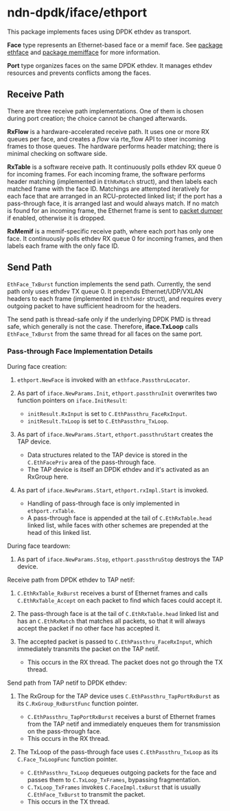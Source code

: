 # ndn-dpdk/iface/ethport

This package implements faces using DPDK ethdev as transport.

**Face** type represents an Ethernet-based face or a memif face.
See [package ethface](../ethface) and [package memifface](../memifface) for more information.

**Port** type organizes faces on the same DPDK ethdev.
It manages ethdev resources and prevents conflicts among the faces.

## Receive Path

There are three receive path implementations.
One of them is chosen during port creation; the choice cannot be changed afterwards.

**RxFlow** is a hardware-accelerated receive path.
It uses one or more RX queues per face, and creates a *flow* via rte\_flow API to steer incoming frames to those queues.
The hardware performs header matching; there is minimal checking on software side.

**RxTable** is a software receive path.
It continuously polls ethdev RX queue 0 for incoming frames.
For each incoming frame, the software performs header matching (implemented in `EthRxMatch` struct), and then labels each matched frame with the face ID.
Matchings are attempted iteratively for each face that are arranged in an RCU-protected linked list; if the port has a pass-through face, it is arranged last and would always match.
If no match is found for an incoming frame, the Ethernet frame is sent to [packet dumper](../../app/pdump) if enabled, otherwise it is dropped.

**RxMemif** is a memif-specific receive path, where each port has only one face.
It continuously polls ethdev RX queue 0 for incoming frames, and then labels each frame with the only face ID.

## Send Path

`EthFace_TxBurst` function implements the send path.
Currently, the send path only uses ethdev TX queue 0.
It prepends Ethernet/UDP/VXLAN headers to each frame (implemented in `EthTxHdr` struct), and requires every outgoing packet to have sufficient headroom for the headers.

The send path is thread-safe only if the underlying DPDK PMD is thread safe, which generally is not the case.
Therefore, **iface.TxLoop** calls `EthFace_TxBurst` from the same thread for all faces on the same port.

### Pass-through Face Implementation Details

During face creation:

1. `ethport.NewFace` is invoked with an `ethface.PassthruLocator`.

2. As part of `iface.NewParams.Init`, `ethport.passthruInit` overwrites two function pointers on `iface.InitResult`:

    * `initResult.RxInput` is set to `C.EthPassthru_FaceRxInput`.
    * `initResult.TxLoop` is set to `C.EthPassthru_TxLoop`.

3. As part of `iface.NewParams.Start`, `ethport.passthruStart` creates the TAP device.

    * Data structures related to the TAP device is stored in the `C.EthFacePriv` area of the pass-through face.
    * The TAP device is itself an DPDK ethdev and it's activated as an RxGroup here.

4. As part of `iface.NewParams.Start`, `ethport.rxImpl.Start` is invoked.

    * Handling of pass-through face is only implemented in `ethport.rxTable`.
    * A pass-through face is appended at the tail of `C.EthRxTable.head` linked list, while faces with other schemes are prepended at the head of this linked list.

During face teardown:

1. As part of `iface.NewParams.Stop`, `ethport.passthruStop` destroys the TAP device.

Receive path from DPDK ethdev to TAP netif:

1. `C.EthRxTable_RxBurst` receives a burst of Ethernet frames and calls `C.EthRxTable_Accept` on each packet to find which faces could accept it.

2. The pass-through face is at the tail of `C.EthRxTable.head` linked list and has an `C.EthRxMatch` that matches all packets, so that it will always accept the packet if no other face has accepted it.

3. The accepted packet is passed to `C.EthPassthru_FaceRxInput`, which immediately transmits the packet on the TAP netif.

    * This occurs in the RX thread.
      The packet does not go through the TX thread.

Send path from TAP netif to DPDK ethdev:

1. The RxGroup for the TAP device uses `C.EthPassthru_TapPortRxBurst` as its `C.RxGroup_RxBurstFunc` function pointer.

    * `C.EthPassthru_TapPortRxBurst` receives a burst of Ethernet frames from the TAP netif and immediately enqueues them for transmission on the pass-through face.
    * This occurs in the RX thread.

2. The TxLoop of the pass-through face uses `C.EthPassthru_TxLoop` as its `C.Face_TxLoopFunc` function pointer.

    * `C.EthPassthru_TxLoop` dequeues outgoing packets for the face and passes them to `C.TxLoop_TxFrames`, bypassing fragmentation.
    * `C.TxLoop_TxFrames` invokes `C.FaceImpl.txBurst` that is usually `C.EthFace_TxBurst` to transmit the packet.
    * This occurs in the TX thread.
